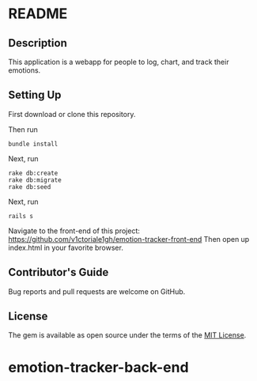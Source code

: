 # README

## Description

This application is a webapp for people to log, chart, and track their emotions.

## Setting Up

First download or clone this repository.

Then run
```
bundle install
```
Next, run
```
rake db:create
rake db:migrate
rake db:seed
```

Next, run
```
rails s
```

Navigate to the front-end of this project: https://github.com/v1ctoriale1gh/emotion-tracker-front-end
Then open up index.html in your favorite browser.

## Contributor's Guide

Bug reports and pull requests are welcome on GitHub.

## License

The gem is available as open source under the terms of the [MIT License](https://opensource.org/licenses/MIT).
# emotion-tracker-back-end